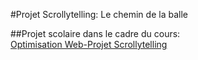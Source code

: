 #Projet Scrollytelling: Le chemin de la balle

##Projet scolaire dans le cadre du cours: <br>
<a href="https://tim-montmorency.com/timdoc/582-424MO/projet-scrollytelling/">Optimisation Web-Projet Scrollytelling</a>
